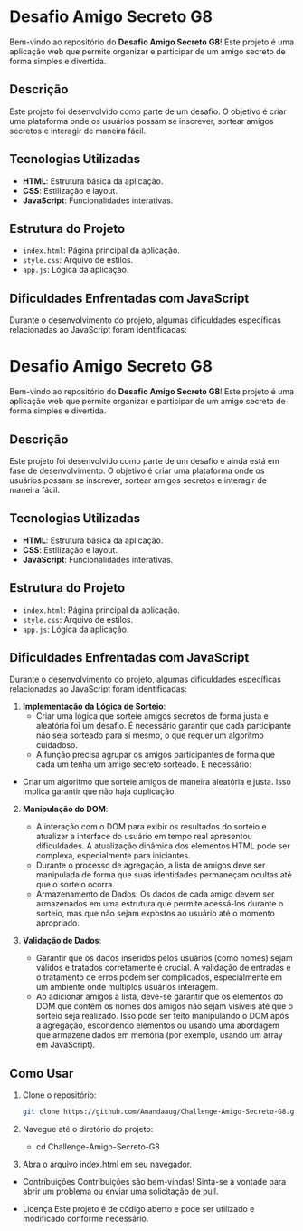 # Desafio Amigo Secreto G8  

Bem-vindo ao repositório do **Desafio Amigo Secreto G8**! Este projeto é uma aplicação web que permite organizar e participar de um amigo secreto de forma simples e divertida.  

## Descrição  

Este projeto foi desenvolvido como parte de um desafio. O objetivo é criar uma plataforma onde os usuários possam se inscrever, sortear amigos secretos e interagir de maneira fácil.  

## Tecnologias Utilizadas  

- **HTML**: Estrutura básica da aplicação.  
- **CSS**: Estilização e layout.  
- **JavaScript**: Funcionalidades interativas.  

## Estrutura do Projeto  

- `index.html`: Página principal da aplicação.  
- `style.css`: Arquivo de estilos.  
- `app.js`: Lógica da aplicação.  

## Dificuldades Enfrentadas com JavaScript  

Durante o desenvolvimento do projeto, algumas dificuldades específicas relacionadas ao JavaScript foram identificadas:  

# Desafio Amigo Secreto G8  

Bem-vindo ao repositório do **Desafio Amigo Secreto G8**! Este projeto é uma aplicação web que permite organizar e participar de um amigo secreto de forma simples e divertida.  

## Descrição  

Este projeto foi desenvolvido como parte de um desafio e ainda está em fase de desenvolvimento. O objetivo é criar uma plataforma onde os usuários possam se inscrever, sortear amigos secretos e interagir de maneira fácil.  

## Tecnologias Utilizadas  

- **HTML**: Estrutura básica da aplicação.  
- **CSS**: Estilização e layout.  
- **JavaScript**: Funcionalidades interativas.  

## Estrutura do Projeto  

- `index.html`: Página principal da aplicação.  
- `style.css`: Arquivo de estilos.  
- `app.js`: Lógica da aplicação.  

## Dificuldades Enfrentadas com JavaScript  

Durante o desenvolvimento do projeto, algumas dificuldades específicas relacionadas ao JavaScript foram identificadas:  

1. **Implementação da Lógica de Sorteio**:  
   - Criar uma lógica que sorteie amigos secretos de forma justa e aleatória foi um desafio. É necessário garantir que cada participante não seja sorteado para si mesmo, o que requer um algoritmo cuidadoso.  
   - A função precisa agrupar os amigos participantes de forma que cada um tenha um amigo secreto sorteado. É necessário:
  * Criar um algoritmo que sorteie amigos de maneira aleatória e justa. Isso implica garantir que não haja duplicação.
    
2. **Manipulação do DOM**:  
   - A interação com o DOM para exibir os resultados do sorteio e atualizar a interface do usuário em tempo real apresentou dificuldades. A atualização dinâmica dos elementos HTML pode ser complexa, especialmente para iniciantes.  
   - Durante o processo de agregação, a lista de amigos deve ser manipulada de forma que suas identidades permaneçam ocultas até que o sorteio ocorra.
   - Armazenamento de Dados: Os dados de cada amigo devem ser armazenados em uma estrutura que permite acessá-los durante o sorteio, mas que não sejam expostos ao usuário até o momento apropriado.

3. **Validação de Dados**:  
   - Garantir que os dados inseridos pelos usuários (como nomes) sejam válidos e tratados corretamente é crucial. A validação de entradas e o tratamento de erros podem ser complicados, especialmente em um ambiente onde múltiplos usuários interagem.  
   - Ao adicionar amigos à lista, deve-se garantir que os elementos do DOM que contêm os nomes dos amigos não sejam visíveis até que o sorteio seja realizado. Isso pode ser feito manipulando o DOM após a agregação, escondendo elementos ou usando uma abordagem que armazene dados em memória (por exemplo, usando um array em JavaScript).

## Como Usar  

1. Clone o repositório:  
   ```bash  
   git clone https://github.com/Amandaaug/Challenge-Amigo-Secreto-G8.git
   
2. Navegue até o diretório do projeto:
   - cd Challenge-Amigo-Secreto-G8

3. Abra o arquivo index.html em seu navegador.   

 * Contribuições
Contribuições são bem-vindas! Sinta-se à vontade para abrir um problema ou enviar uma solicitação de pull.

* Licença
Este projeto é de código aberto e pode ser utilizado e modificado conforme necessário.
